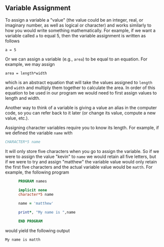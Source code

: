 ## Variable Assignment

To assign a variable a "value" (the value could be an integer, real, or imaginary number, as well as logical or character) and works similarly to how you would write something mathematically. For example, if we want a variable called `a` to equal 5, then the variable assignment is written as follows
```
a = 5
```
Or we can assign a variable (e.g., `area`) to be equal to an equation. For example, we may assign
```
area = length*width
```
which is an abstract equation that will take the values assigned to `length` and `width` and multiply them together to calculate the area. In order of this equation to be used in our program we would need to first assign values to length and width.

Another way to think of a variable is giving a value an alias in the computer code, so you can refer back to it later (or change its value, compute a new value, etc.).

Assigning character variables require you to know its length. For example, if we defined the variable `name` with
```fortran
CHARACTER*5 name
```
It will only store five characters when you go to assign the variable. So if we were to assign the value "kevin" to `name` we would retain all five letters, but if we were to try and assign "matthew" the variable value would only retain the first five characters and the actual variable value would be `matth`. For example, the following program

```fortran
      PROGRAM names

      implicit none
      character*5 name

      name = 'matthew'

      print*, "My name is ",name

      END PROGRAM
```
would yield the following output
```
My name is matth
```
